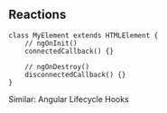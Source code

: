 ## Reactions

```
class MyElement extends HTMLElement {
    // ngOnInit()
    connectedCallback() {}

    // ngOnDestroy()
    disconnectedCallback() {}
}
```

<p class="fragment">Similar: Angular Lifecycle Hooks</p>
